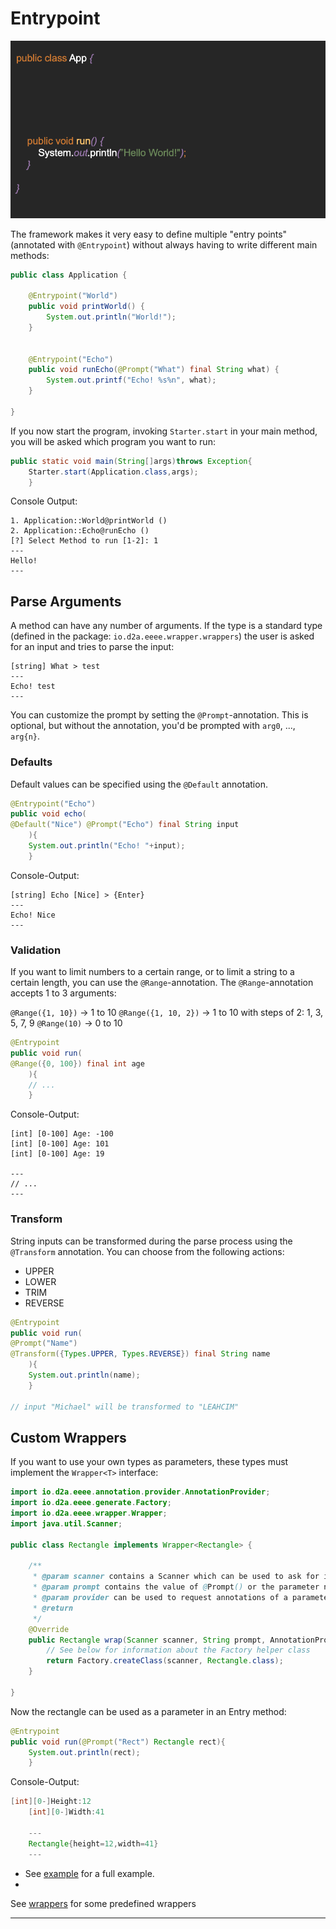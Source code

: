 # Entrypoint

![prev](assets/action.gif)

The framework makes it very easy to define multiple "entry points"
(annotated with `@Entrypoint`) without always having to write different main methods:

```java
public class Application {

    @Entrypoint("World")
    public void printWorld() {
        System.out.println("World!");
    }


    @Entrypoint("Echo")
    public void runEcho(@Prompt("What") final String what) {
        System.out.printf("Echo! %s%n", what);
    }

}
```

If you now start the program, invoking `Starter.start` in your main method, you will be asked which
program you want to run:

```java
public static void main(String[]args)throws Exception{
    Starter.start(Application.class,args);
    }
```

Console Output:

```
1. Application::World@printWorld ()
2. Application::Echo@runEcho ()
[?] Select Method to run [1-2]: 1
---
Hello!
---
```

## Parse Arguments

A method can have any number of arguments. If the type is a standard type (defined in the
package: `io.d2a.eeee.wrapper.wrappers`)
the user is asked for an input and tries to parse the input:

```
[string] What > test
---
Echo! test
---
```

You can customize the prompt by setting the `@Prompt`-annotation. This is optional, but without the
annotation, you'd be prompted with `arg0`, ..., `arg{n}`.

### Defaults

Default values can be specified using the `@Default` annotation.

```java
@Entrypoint("Echo")
public void echo(
@Default("Nice") @Prompt("Echo") final String input
    ){
    System.out.println("Echo! "+input);
    }
```

Console-Output:

```
[string] Echo [Nice] > {Enter} 
---
Echo! Nice
---
```

### Validation

If you want to limit numbers to a certain range, or to limit a string to a certain length, you can
use the `@Range`-annotation. The `@Range`-annotation accepts 1 to 3 arguments:

`@Range({1, 10})` -> 1 to 10
`@Range({1, 10, 2})` -> 1 to 10 with steps of 2: 1, 3, 5, 7, 9
`@Range(10)` -> 0 to 10

```java
@Entrypoint
public void run(
@Range({0, 100}) final int age
    ){
    // ...
    }
```

Console-Output:

```
[int] [0-100] Age: -100
[int] [0-100] Age: 101
[int] [0-100] Age: 19

---
// ...
---
```

### Transform

String inputs can be transformed during the parse process using the `@Transform` annotation. You can
choose from the following actions:

- UPPER
- LOWER
- TRIM
- REVERSE

```java
@Entrypoint
public void run(
@Prompt("Name")
@Transform({Types.UPPER, Types.REVERSE}) final String name
    ){
    System.out.println(name);
    }

// input "Michael" will be transformed to "LEAHCIM"
```

## Custom Wrappers

If you want to use your own types as parameters, these types must implement the `Wrapper<T>`
interface:

```java
import io.d2a.eeee.annotation.provider.AnnotationProvider;
import io.d2a.eeee.generate.Factory;
import io.d2a.eeee.wrapper.Wrapper;
import java.util.Scanner;

public class Rectangle implements Wrapper<Rectangle> {

    /**
     * @param scanner contains a Scanner which can be used to ask for input in the console
     * @param prompt contains the value of @Prompt() or the parameter name if empty
     * @param provider can be used to request annotations of a parameter, e. g. @Max
     * @return
     */
    @Override
    public Rectangle wrap(Scanner scanner, String prompt, AnnotationProvider provider) {
        // See below for information about the Factory helper class
        return Factory.createClass(scanner, Rectangle.class);
    }

}
```

Now the rectangle can be used as a parameter in an Entry method:

```java
@Entrypoint
public void run(@Prompt("Rect") Rectangle rect){
    System.out.println(rect);
    }
```

Console-Output:

```java
[int][0-]Height:12
    [int][0-]Width:41

    ---
    Rectangle{height=12,width=41}
    ---
```

- See [example](https://github.com/darmiel/eeee/tree/main/src/main/java/example) for a full example.
-

See [wrappers](https://github.com/darmiel/eeee/tree/main/src/main/java/io/d2a/eeee/wrapper/wrappers)
for some predefined wrappers

---

